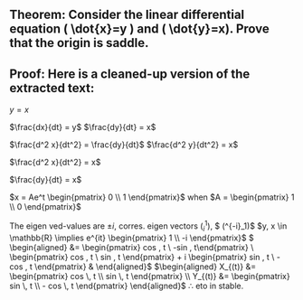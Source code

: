 ## Theorem: Consider the linear differential equation \( \dot{x}=y \) and \( \dot{y}=x). Prove that the origin is saddle.



## Proof: Here is a cleaned-up version of the extracted text:

$y = x$

$\frac{dx}{dt} = y$ $\frac{dy}{dt} = x$

$\frac{d^2 x}{dt^2} = \frac{dy}{dt}$
$\frac{d^2 y}{dt^2} = x$

$\frac{d^2 x}{dt^2} = x$

$\frac{dy}{dt} = x$

$x = Ae^t  \begin{pmatrix} 0 \\ 1 \end{pmatrix}$ when $A = \begin{pmatrix} 1 \\ 0 \end{pmatrix}$

The eigen ved-values are $\pm i$, corres. eigen vectors $(^1_i)$, $ (^{-i}_1)$ 
$y, x \in \mathbb{R} \implies e^{it}  \begin{pmatrix} 1 \\ -i \end{pmatrix}$
$ \begin{aligned} &= \begin{pmatrix} cos \, t \\ -sin \, t\end{pmatrix} \\  \begin{pmatrix} cos \, t \\ sin \, t \end{pmatrix} + i \begin{pmatrix} sin \, t \\ - cos \, t \end{pmatrix} & \end{aligned}$
$\begin{aligned}
X_{(t)} &= \begin{pmatrix} cos \, t \\ sin \, t \end{pmatrix} \\
Y_{(t)} &=  \begin{pmatrix} sin \, t \\ - cos \, t \end{pmatrix}
\end{aligned}$ 
$\therefore$ eto in stable.

